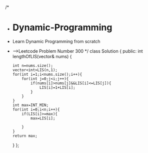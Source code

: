 /*
  * # Dynamic-Programming
  * Learn Dynamic Programming from scratch
  * -->Leetcode Problem Number 300
*/
class Solution {
public:
    int lengthOfLIS(vector<int>& nums) {
       
        int n=nums.size();
        vector<int>LIS(n,1);
        for(int i=1;i<nums.size();i++){
            for(int j=0;j<i;j++){
                if(nums[i]>nums[j]&&LIS[i]<=LIS[j]){
                    LIS[i]=1+LIS[i];
                }
            }
        }
        int max=INT_MIN;
        for(int i=0;i<n;i++){
            if(LIS[i]>=max){
                max=LIS[i];
                
            }
        }
        return max;
                        
                    
    }
};
